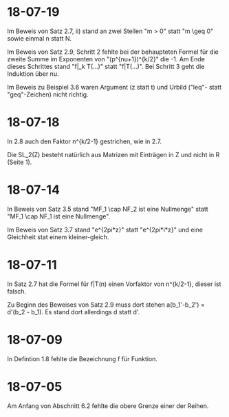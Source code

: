 # 18-07-19
Im Beweis von Satz 2.7, ii) stand an zwei Stellen "m > 0" statt "m \geq 0" sowie einmal n statt N.

Im Beweis von Satz 2.9, Schritt 2 fehlte bei der behaupteten Formel für die zweite Summe im Exponenten von "(p^{nu+1})^{k/2}" die -1. Am Ende dieses Schrittes stand "f|_k T(...)" statt "f|T(...)". Bei Schritt 3 geht die Induktion über nu.

Im Beweis zu Beispiel 3.6 waren Argument (z statt t) und Urbild ("leq"- statt "geq"-Zeichen) nicht richtig.

# 18-07-18
In 2.8 auch den Faktor n^{k/2-1} gestrichen, wie in 2.7.

Die SL_2(Z) besteht natürlich aus Matrizen mit Einträgen in Z und nicht in R (Seite 1).

# 18-07-14
In Beweis von Satz 3.5 stand "MF_1 \cap NF_2 ist eine Nullmenge" statt "MF_1 \cap NF_1 ist eine Nullmenge".

Im Beweis von Satz 3.7 stand "e^{2pi\*z}" statt "e^{2pi\*i\*z}" und eine Gleichheit stat einem kleiner-gleich.

# 18-07-11
In Satz 2.7 hat die Formel für f|T(n) einen Vorfaktor von n^{k/2-1}, dieser ist falsch.

Zu Beginn des Beweises von Satz 2.9 muss dort stehen a(b_1'-b_2') = d'(b_2 - b_1). Es stand dort allerdings d statt d'.

# 18-07-09
In Defintion 1.8 fehlte die Bezeichnung f für Funktion.

# 18-07-05
Am Anfang von Abschnitt 6.2 fehlte die obere Grenze einer der Reihen.
